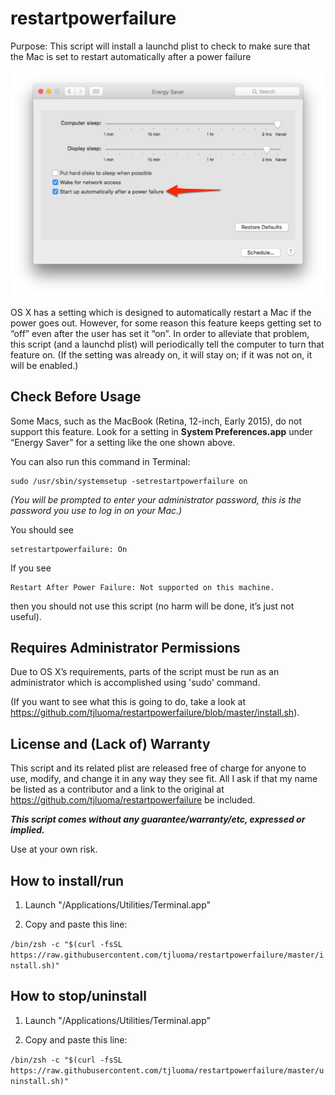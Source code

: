 # restartpowerfailure

Purpose: This script will install a launchd plist to check to make sure that the Mac is set to restart automatically after a power failure

<img src='https://github.com/tjluoma/restartpowerfailure/raw/master/system-preferences.jpg' style='max-width: 100%' alt='Screenshot of Energy Saver preference pane' />

OS X has a setting which is designed to automatically restart a Mac if the power goes out. However, for some reason this 
feature keeps getting set to “off” even after the user has set it “on”. In order to alleviate that problem, this script (and a launchd plist)
will periodically tell the computer to turn that feature on. (If the setting was already on, it will stay on; if it was not on, it will be enabled.)

## Check Before Usage

Some Macs, such as the MacBook (Retina, 12-inch, Early 2015), do not support this feature. 
Look for a setting in **System Preferences.app** under “Energy Saver” for a setting like the one shown above.

You can also run this command in Terminal:

	sudo /usr/sbin/systemsetup -setrestartpowerfailure on

_(You will be prompted to enter your administrator password, this is the password you use to log in on your Mac.)_
	
You should see

	setrestartpowerfailure: On
	
If you see

	Restart After Power Failure: Not supported on this machine.
	
then you should not use this script (no harm will be done, it’s just not useful).

## Requires Administrator Permissions

Due to OS X’s requirements, parts of the script must be run as an administrator which is accomplished using 'sudo' command.

(If you want to see what this is going to do, take a look at <https://github.com/tjluoma/restartpowerfailure/blob/master/install.sh>).

## License and (Lack of) Warranty 

This script and its related plist are released free of charge for anyone to use, modify, and change it in any way they see fit.
All I ask if that my name be listed as a contributor and a link to the original at <https://github.com/tjluoma/restartpowerfailure> be included. 

***This script comes without any guarantee/warranty/etc, expressed or implied.***

Use at your own risk.

## How to install/run

1.	Launch "/Applications/Utilities/Terminal.app" 

2.	Copy and paste this line:

`/bin/zsh -c "$(curl -fsSL https://raw.githubusercontent.com/tjluoma/restartpowerfailure/master/install.sh)"`



## How to stop/uninstall

1.	Launch "/Applications/Utilities/Terminal.app" 

2.	Copy and paste this line:

`/bin/zsh -c "$(curl -fsSL https://raw.githubusercontent.com/tjluoma/restartpowerfailure/master/uninstall.sh)"`


